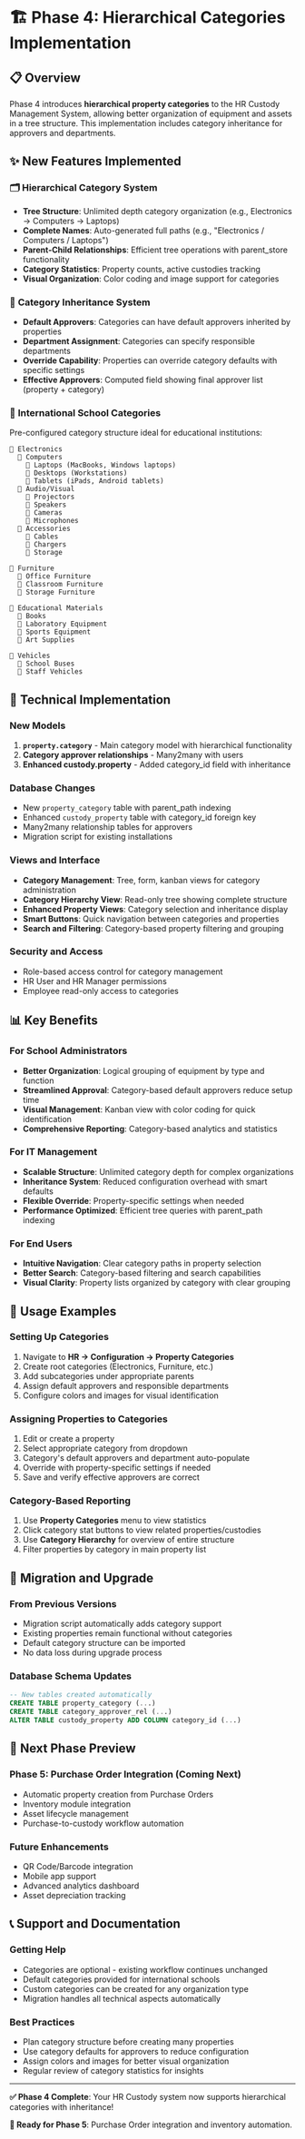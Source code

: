 # 🏗️ **Phase 4: Hierarchical Categories Implementation**

## 📋 **Overview**
Phase 4 introduces **hierarchical property categories** to the HR Custody Management System, allowing better organization of equipment and assets in a tree structure. This implementation includes category inheritance for approvers and departments.

## ✨ **New Features Implemented**

### 🗂️ **Hierarchical Category System**
- **Tree Structure**: Unlimited depth category organization (e.g., Electronics → Computers → Laptops)
- **Complete Names**: Auto-generated full paths (e.g., "Electronics / Computers / Laptops")
- **Parent-Child Relationships**: Efficient tree operations with parent_store functionality
- **Category Statistics**: Property counts, active custodies tracking
- **Visual Organization**: Color coding and image support for categories

### 👥 **Category Inheritance System**
- **Default Approvers**: Categories can have default approvers inherited by properties
- **Department Assignment**: Categories can specify responsible departments
- **Override Capability**: Properties can override category defaults with specific settings
- **Effective Approvers**: Computed field showing final approver list (property + category)

### 🎯 **International School Categories**
Pre-configured category structure ideal for educational institutions:

```
📁 Electronics
  📁 Computers
    📄 Laptops (MacBooks, Windows laptops)
    📄 Desktops (Workstations)
    📄 Tablets (iPads, Android tablets)
  📁 Audio/Visual
    📄 Projectors
    📄 Speakers
    📄 Cameras
    📄 Microphones
  📁 Accessories
    📄 Cables
    📄 Chargers
    📄 Storage

📁 Furniture
  📄 Office Furniture
  📄 Classroom Furniture
  📄 Storage Furniture

📁 Educational Materials
  📄 Books
  📄 Laboratory Equipment
  📄 Sports Equipment
  📄 Art Supplies

📁 Vehicles
  📄 School Buses
  📄 Staff Vehicles
```

## 🔧 **Technical Implementation**

### **New Models**
1. **`property.category`** - Main category model with hierarchical functionality
2. **Category approver relationships** - Many2many with users
3. **Enhanced custody.property** - Added category_id field with inheritance

### **Database Changes**
- New `property_category` table with parent_path indexing
- Enhanced `custody_property` table with category_id foreign key
- Many2many relationship tables for approvers
- Migration script for existing installations

### **Views and Interface**
- **Category Management**: Tree, form, kanban views for category administration
- **Category Hierarchy View**: Read-only tree showing complete structure
- **Enhanced Property Views**: Category selection and inheritance display
- **Smart Buttons**: Quick navigation between categories and properties
- **Search and Filtering**: Category-based property filtering and grouping

### **Security and Access**
- Role-based access control for category management
- HR User and HR Manager permissions
- Employee read-only access to categories

## 📊 **Key Benefits**

### **For School Administrators**
- **Better Organization**: Logical grouping of equipment by type and function
- **Streamlined Approval**: Category-based default approvers reduce setup time
- **Visual Management**: Kanban view with color coding for quick identification
- **Comprehensive Reporting**: Category-based analytics and statistics

### **For IT Management**
- **Scalable Structure**: Unlimited category depth for complex organizations
- **Inheritance System**: Reduced configuration overhead with smart defaults
- **Flexible Override**: Property-specific settings when needed
- **Performance Optimized**: Efficient tree queries with parent_path indexing

### **For End Users**
- **Intuitive Navigation**: Clear category paths in property selection
- **Better Search**: Category-based filtering and search capabilities
- **Visual Clarity**: Property lists organized by category with clear grouping

## 🚀 **Usage Examples**

### **Setting Up Categories**
1. Navigate to **HR → Configuration → Property Categories**
2. Create root categories (Electronics, Furniture, etc.)
3. Add subcategories under appropriate parents
4. Assign default approvers and responsible departments
5. Configure colors and images for visual identification

### **Assigning Properties to Categories**
1. Edit or create a property
2. Select appropriate category from dropdown
3. Category's default approvers and department auto-populate
4. Override with property-specific settings if needed
5. Save and verify effective approvers are correct

### **Category-Based Reporting**
1. Use **Property Categories** menu to view statistics
2. Click category stat buttons to view related properties/custodies
3. Use **Category Hierarchy** for overview of entire structure
4. Filter properties by category in main property list

## 🔄 **Migration and Upgrade**

### **From Previous Versions**
- Migration script automatically adds category support
- Existing properties remain functional without categories
- Default category structure can be imported
- No data loss during upgrade process

### **Database Schema Updates**
```sql
-- New tables created automatically
CREATE TABLE property_category (...)
CREATE TABLE category_approver_rel (...)
ALTER TABLE custody_property ADD COLUMN category_id (...)
```

## 🎯 **Next Phase Preview**

### **Phase 5: Purchase Order Integration** (Coming Next)
- Automatic property creation from Purchase Orders
- Inventory module integration
- Asset lifecycle management
- Purchase-to-custody workflow automation

### **Future Enhancements**
- QR Code/Barcode integration
- Mobile app support
- Advanced analytics dashboard
- Asset depreciation tracking

## 📞 **Support and Documentation**

### **Getting Help**
- Categories are optional - existing workflow continues unchanged
- Default categories provided for international schools
- Custom categories can be created for any organization type
- Migration handles all technical aspects automatically

### **Best Practices**
- Plan category structure before creating many properties
- Use category defaults for approvers to reduce configuration
- Assign colors and images for better visual organization
- Regular review of category statistics for insights

---

**✅ Phase 4 Complete**: Your HR Custody system now supports hierarchical categories with inheritance!

**🔄 Ready for Phase 5**: Purchase Order integration and inventory automation.
